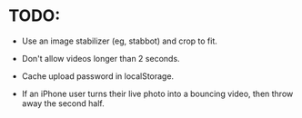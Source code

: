 # TODO:

- Use an image stabilizer (eg, stabbot) and crop to fit.

- Don't allow videos longer than 2 seconds.

- Cache upload password in localStorage.

- If an iPhone user turns their live photo into a bouncing video, then throw away the second half.
